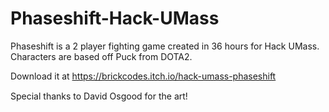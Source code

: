 # Phaseshift-Hack-UMass
Phaseshift is a 2 player fighting game created in 36 hours for Hack UMass.  Characters are based off Puck from DOTA2.

Download it at https://brickcodes.itch.io/hack-umass-phaseshift

Special thanks to David Osgood for the art!
